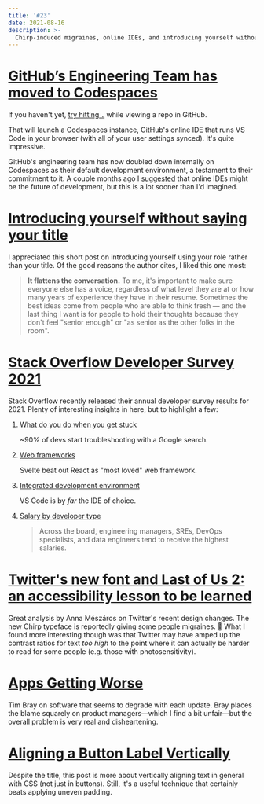 ```yaml
---
title: '#23'
date: 2021-08-16
description: >-
  Chirp-induced migraines, online IDEs, and introducing yourself without saying your title.
---
```


# [GitHub’s Engineering Team has moved to Codespaces](https://github.blog/2021-08-11-githubs-engineering-team-moved-codespaces/)

If you haven't yet, [try hitting `.`](https://twitter.com/github/status/1425505817827151872) while viewing a repo in GitHub.

That will launch a Codespaces instance, GitHub's online IDE that runs VS Code in your browser (with all of your user settings synced). It's quite impressive.

GitHub's engineering team has now doubled down internally on Codespaces as their default development environment, a testament to their commitment to it. A couple months ago I [suggested](/reading-list/15#introducing-webcontainers-run-nodejs-natively-in-your-browser) that online IDEs might be the future of development, but this is a lot sooner than I'd imagined.

# [Introducing yourself without saying your title](https://uxdesign.cc/introducing-yourself-without-saying-your-title-624503be9737)

I appreciated this short post on introducing yourself using your role rather than your title. Of the good reasons the author cites, I liked this one most:

> **It flattens the conversation.** To me, it's important to make sure everyone else has a voice, regardless of what level they are at or how many years of experience they have in their resume. Sometimes the best ideas come from people who are able to think fresh — and the last thing I want is for people to hold their thoughts because they don't feel "senior enough" or "as senior as the other folks in the room".

# [Stack Overflow Developer Survey 2021](https://insights.stackoverflow.com/survey/2021)

Stack Overflow recently released their annual developer survey results for 2021. Plenty of interesting insights in here, but to highlight a few:

1. [What do you do when you get stuck](https://insights.stackoverflow.com/survey/2021#section-learning-problem-solving-what-do-you-do-when-you-get-stuck)

   ~90% of devs start troubleshooting with a Google search.

2. [Web frameworks](https://insights.stackoverflow.com/survey/2021#section-most-loved-dreaded-and-wanted-web-frameworks)

   Svelte beat out React as "most loved" web framework.

3. [Integrated development environment](https://insights.stackoverflow.com/survey/2021#section-most-popular-technologies-integrated-development-environment)

   VS Code is by _far_ the IDE of choice.

4. [Salary by developer type](https://insights.stackoverflow.com/survey/2021#section-salary-salary-by-developer-type)

   > Across the board, engineering managers, SREs, DevOps specialists, and data engineers tend to receive the highest salaries.

# [Twitter's new font and Last of Us 2: an accessibility lesson to be learned](https://uxdesign.cc/twitters-new-font-and-last-of-us-2-an-accessibility-lesson-to-be-learned-bf6b910cb9e5)

Great analysis by Anna Mészáros on Twitter's recent design changes. The new Chirp typeface is reportedly giving some people migraines. 😬 What I found more interesting though was that Twitter may have amped up the contrast ratios for text _too high_ to the point where it can actually be harder to read for some people (e.g. those with photosensitivity).

# [Apps Getting Worse](https://www.tbray.org/ongoing/When/202x/2021/08/07/Apps-Get-Worse)

Tim Bray on software that seems to degrade with each update. Bray places the blame squarely on product managers—which I find a bit unfair—but the overall problem is very real and disheartening.

# [Aligning a Button Label Vertically](https://ishadeed.com/article/button-label-alignment/)

Despite the title, this post is more about vertically aligning text in general with CSS (not just in buttons). Still, it's a useful technique that certainly beats applying uneven padding.
